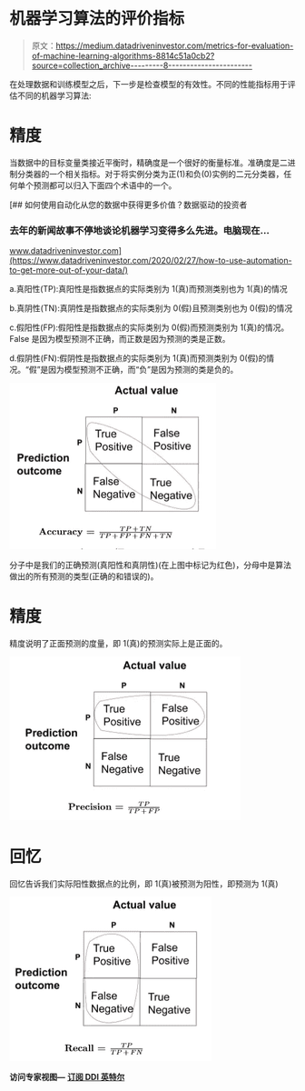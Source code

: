 # 机器学习算法的评价指标

> 原文：<https://medium.datadriveninvestor.com/metrics-for-evaluation-of-machine-learning-algorithms-8814c51a0cb2?source=collection_archive---------8----------------------->

在处理数据和训练模型之后，下一步是检查模型的有效性。不同的性能指标用于评估不同的机器学习算法:

# **精度**

当数据中的目标变量类接近平衡时，精确度是一个很好的衡量标准。准确度是二进制分类器的一个相关指标。对于将实例分类为正(1)和负(0)实例的二元分类器，任何单个预测都可以归入下面四个术语中的一个。

[](https://www.datadriveninvestor.com/2020/02/27/how-to-use-automation-to-get-more-out-of-your-data/) [## 如何使用自动化从您的数据中获得更多价值？数据驱动的投资者

### 去年的新闻故事不停地谈论机器学习变得多么先进。电脑现在…

www.datadriveninvestor.com](https://www.datadriveninvestor.com/2020/02/27/how-to-use-automation-to-get-more-out-of-your-data/) 

a.真阳性(TP):真阳性是指数据点的实际类别为 1(真)而预测类别也为 1(真)的情况

b.真阴性(TN):真阴性是指数据点的实际类别为 0(假)且预测类别也为 0(假)的情况

c.假阳性(FP):假阳性是指数据点的实际类别为 0(假)而预测类别为 1(真)的情况。False 是因为模型预测不正确，而正数是因为预测的类是正数。

d.假阴性(FN):假阴性是指数据点的实际类别为 1(真)而预测类别为 0(假)的情况。“假”是因为模型预测不正确，而“负”是因为预测的类是负的。

![](img/94cfcf508bec9e01ac4a560b53ccf8b3.png)

分子中是我们的正确预测(真阳性和真阴性)(在上图中标记为红色)，分母中是算法做出的所有预测的类型(正确的和错误的)。

# **精度**

精度说明了正面预测的度量，即 1(真)的预测实际上是正面的。

![](img/53cae0c212b355f3d36c75899f127e56.png)

# **回忆**

回忆告诉我们实际阳性数据点的比例，即 1(真)被预测为阳性，即预测为 1(真)

![](img/1406f623d7bc8b7433367b49c7446532.png)

**访问专家视图—** [**订阅 DDI 英特尔**](https://datadriveninvestor.com/ddi-intel)